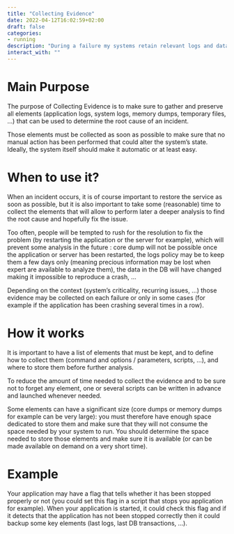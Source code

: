 ```yaml
---
title: "Collecting Evidence"
date: 2022-04-12T16:02:59+02:00
draft: false
categories:
- running
description: "During a failure my systems retain relevant logs and data to enable both quick resolution and cold analysis"
interact_with: ""
---
```



# Main Purpose

The purpose of Collecting Evidence is to make sure to gather and preserve all elements (application logs, system logs, memory dumps, temporary files, …) that can be used to determine the root cause of an incident.

Those elements must be collected as soon as possible to make sure that no manual action has been performed that could alter the system’s state. Ideally, the system itself should make it automatic or at least easy.

# When to use it?

When an incident occurs, it is of course important to restore the service as soon as possible, but it is also important to take some (reasonable) time to collect the elements that will allow to perform later a deeper analysis to find the root cause and hopefully fix the issue.

Too often, people will be tempted to rush for the resolution to fix the problem (by restarting the application or the server for example), which will prevent some analysis in the future : core dump will not be possible once the application or server has been restarted, the logs policy may be to keep them a few days only (meaning precious information may be lost when expert are available to analyze them), the data in the DB will have changed making it impossible to reproduce a crash, …

Depending on the context (system’s criticality, recurring issues, …) those evidence may be collected on each failure or only in some cases (for example if the application has been crashing several times in a row).

# How it works

It is important to have a list of elements that must be kept, and to define how to collect them (command and options / parameters, scripts, …), and where to store them before further analysis.

To reduce the amount of time needed to collect the evidence and to be sure not to forget any element, one or several scripts can be written in advance and launched whenever needed.

Some elements can have a significant size (core dumps or memory dumps for example can be very large): you must therefore have enough space dedicated to store them and make sure that they will not consume the space needed by your system to run. You should determine the space needed to store those elements and make sure it is available (or can be made available on demand on a very short time).



# Example

Your application may have a flag that tells whether it has been stopped properly or not (you could set this flag in a script that stops you application for example). When your application is started, it could check this flag and if it detects that the application has not been stopped correctly then it could backup some key elements (last logs, last DB transactions, …). 
